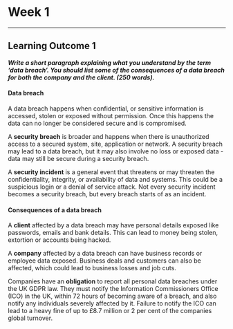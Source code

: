 # Week 1
___
## Learning Outcome 1

**_Write a short paragraph explaining what you understand by the term ‘data breach’. You should list some of the consequences of a data breach for both the company and the client. (250 words)._**

#### Data breach 

A data breach happens when confidential, or sensitive information is accessed, stolen or exposed without permission. Once this happens the data can no longer be considered secure and is compromised.  

A **security breach** is broader and happens when there is unauthorized access to a secured system, site, application or network. A security breach may lead to a data breach, but it may also involve no loss or exposed data - data may still be secure during a security breach.  

 A **security incident** is a general event that threatens or may threaten the confidentiality, integrity, or availability of data and systems. This could be a suspicious login or a denial of service attack. Not every security incident becomes a security breach, but every breach starts of as an incident. 


#### Consequences of a data breach 

A **client** affected by a data breach may have personal details exposed like passwords, emails and bank details. This can lead to money being stolen, extortion or accounts being hacked. 

A **company** affected by a data breach can have business records or employee data exposed. Business deals and customers can also be affected, which could lead to business losses and job cuts. 

Companies have an **obligation** to report all personal data breaches under the UK GDPR law. They must notify the Information Commissioners Office (ICO) in the UK, within 72 hours of becoming aware of a breach, and also notify any individuals severely affected by it. Failure to notify the ICO can lead to a heavy fine of up to £8.7 million or 2 per cent of the companies global turnover. 
